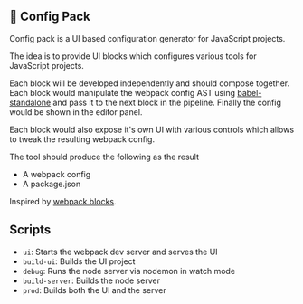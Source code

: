 ## 🍬 Config Pack

Config pack is a UI based configuration generator for JavaScript projects.

The idea is to provide UI blocks which configures various tools for JavaScript projects.

Each block will be developed independently and should compose together. Each block would manipulate the webpack config AST using [babel-standalone](https://babeljs.io/docs/en/next/babel-standalone.html) and pass it to the next block in the pipeline. Finally the config would be shown in the editor panel.

Each block would also expose it's own UI with various controls which allows to tweak the resulting webpack config.

The tool should produce the following as the result

- A webpack config
- A package.json

Inspired by [webpack blocks](https://github.com/andywer/webpack-blocks).

## Scripts

- `ui`: Starts the webpack dev server and serves the UI
- `build-ui`: Builds the UI project
- `debug`: Runs the node server via nodemon in watch mode
- `build-server`: Builds the node server
- `prod`: Builds both the UI and the server
